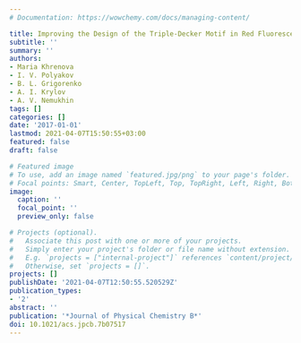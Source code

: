 ```yaml
---
# Documentation: https://wowchemy.com/docs/managing-content/

title: Improving the Design of the Triple-Decker Motif in Red Fluorescent Proteins
subtitle: ''
summary: ''
authors:
- Maria Khrenova
- I. V. Polyakov
- B. L. Grigorenko
- A. I. Krylov
- A. V. Nemukhin
tags: []
categories: []
date: '2017-01-01'
lastmod: 2021-04-07T15:50:55+03:00
featured: false
draft: false

# Featured image
# To use, add an image named `featured.jpg/png` to your page's folder.
# Focal points: Smart, Center, TopLeft, Top, TopRight, Left, Right, BottomLeft, Bottom, BottomRight.
image:
  caption: ''
  focal_point: ''
  preview_only: false

# Projects (optional).
#   Associate this post with one or more of your projects.
#   Simply enter your project's folder or file name without extension.
#   E.g. `projects = ["internal-project"]` references `content/project/deep-learning/index.md`.
#   Otherwise, set `projects = []`.
projects: []
publishDate: '2021-04-07T12:50:55.520529Z'
publication_types:
- '2'
abstract: ''
publication: '*Journal of Physical Chemistry B*'
doi: 10.1021/acs.jpcb.7b07517
---
```

